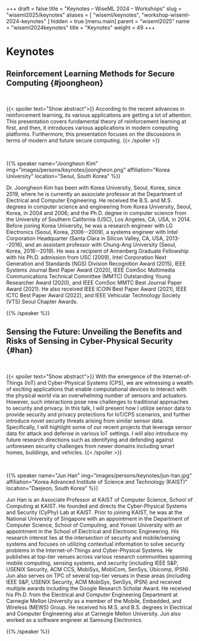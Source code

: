 +++
draft = false
title = "Keynotes – WiseML 2024 – Workshops"
slug = "wiseml2025/keynotes"
aliases = [ "wiseml/keynotes", "workshop-wiseml-2024-keynotes" ]
hidden = true
[menu.main]
    parent = "wiseml2025"
    name = "wiseml2024keynotes"
    title = "Keynotes"
    weight = 49
+++


# Keynotes

## Reinforcement Learning Methods for Secure Computing {#joongheon}

<br/>

{{< spoiler text="Show abstract">}}
According to the recent advances in reinforcement learning, its various applications are getting a lot of attention. This presentation covers fundamental theory of reinforcement learning at first, and then, it introduces various applications in modern computing platforms. Furthermore, this presentation focuses on the discussions in terms of modern and future secure computing.
{{< /spoiler >}}

<br/>

{{% speaker
name="Joongheon Kim"
img="images/persons/keynotes/joongheon.png"
affiliation="Korea University"
location="Seoul, South Korea"
%}}

Dr. Joongheon Kim has been with Korea University, Seoul, Korea, since 2019, where he is currently an associate professor at the Department of Electrical and Computer Engineering. He received the B.S. and M.S. degrees in computer science and engineering from Korea University, Seoul, Korea, in 2004 and 2006; and the Ph.D. degree in computer science from the University of Southern California (USC), Los Angeles, CA, USA, in 2014. Before joining Korea University, he was a research engineer with LG Electronics (Seoul, Korea, 2006--2009), a systems engineer with Intel Corporation Headquarter (Santa Clara in Silicon Valley, CA, USA, 2013--2016), and an assistant professor with Chung-Ang University (Seoul, Korea, 2016--2019). He was a recipient of Annenberg Graduate Fellowship with his Ph.D. admission from USC (2009), Intel Corporation Next Generation and Standards (NGS) Division Recognition Award (2015), IEEE Systems Journal Best Paper Award (2020), IEEE ComSoc Multimedia Communications Technical Committee (MMTC) Outstanding Young Researcher Award (2020), and IEEE ComSoc MMTC Best Journal Paper Award (2021). He also received IEEE ICOIN Best Paper Award (2021), IEEE ICTC Best Paper Award (2022), and IEEE Vehicular Technology Society (VTS) Seoul Chapter Awards. 

{{% /speaker %}}

## Sensing the Future: Unveiling the Benefits and Risks of Sensing in Cyber-Physical Security {#han}

<br/>

{{< spoiler text="Show abstract">}}
With the emergence of the Internet-of-Things (IoT) and Cyber-Physical
Systems (CPS), we are witnessing a wealth of exciting applications
that enable computational devices to interact with the physical world
via an overwhelming number of sensors and actuators. However, such
interactions pose new challenges to traditional approaches to security
and privacy. In this talk, I will present how I utilize sensor data to
provide security and privacy protections for IoT/CPS scenarios, and
further introduce novel security threats arising from similar sensor
data. Specifically, I will highlight some of our recent projects that
leverage sensor data for attack and defense in various IoT settings. I
will also introduce my future research directions such as identifying
and defending against unforeseen security challenges from newer
domains including smart homes, buildings, and vehicles.
{{< /spoiler >}}

<br/>

{{% speaker
name="Jun Han"
img="images/persons/keynotes/jun-han.jpg"
affiliation="Korea Advanced Institute of Science and Technology (KAIST)"
location="Daejeon, South Korea"
%}}

Jun Han is an Associate Professor at KAIST of Computer Science, School
of Computing at KAIST. He founded and directs the Cyber-Physical
Systems and Security (CyPhy) Lab at KAIST. Prior to joining KAIST, he
was at the National University of Singapore with an appointment in the
Department of Computer Science, School of Computing, and Yonsei
University with an appointment in the School of Electrical and
Electronic Engineering. His research interest lies at the intersection
of security and mobile/sensing systems and focuses on utilizing
contextual information to solve security problems in the
Internet-of-Things and Cyber-Physical Systems. He publishes at
top-tier venues across various research communities spanning mobile
computing, sensing systems, and security (including IEEE S&P, USENIX
Security, ACM CCS, MobiSys, MobiCom, SenSys, Ubicomp, IPSN). Jun also
serves on TPC of several top-tier venues in these areas (including
IEEE S&P, USENIX Security, ACM MobiSys, SenSys, IPSN) and received
multiple awards including the Google Research Scholar Award. He
received his Ph.D. from the Electrical and Computer Engineering
Department at Carnegie Mellon University as a member of the Mobile,
Embedded, and Wireless (MEWS) Group. He received his M.S. and B.S.
degrees in Electrical and Computer Engineering also at Carnegie Mellon
University. Jun also worked as a software engineer at Samsung
Electronics.


{{% /speaker %}}